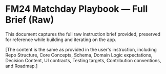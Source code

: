 # FM24 Matchday Playbook — Full Brief (Raw)

This document captures the full raw instruction brief provided, preserved for reference while building and iterating on the app.

[The content is the same as provided in the user's instruction, including Repo Structure, Core Concepts, Schema, Domain Logic expectations, Decision Content, UI contracts, Testing targets, Contribution conventions, and Roadmap.]
